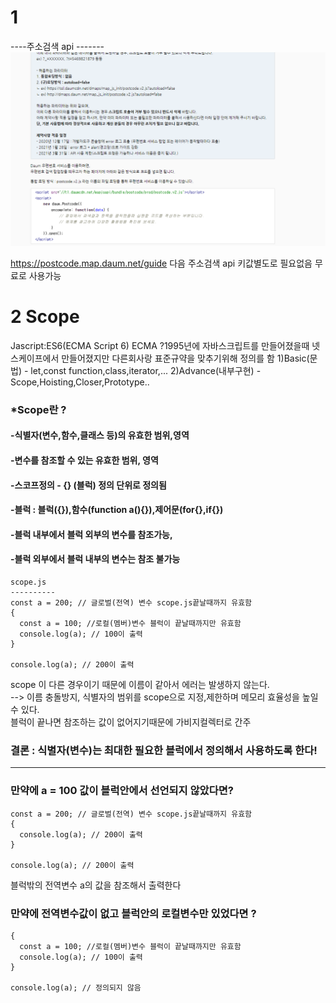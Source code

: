 # 1

----주소검색 api -------
![Alt text](image-2.png)

https://postcode.map.daum.net/guide
다음 주소검색 api
키값별도로 필요없음 무료로 사용가능

# 2 Scope

Jascript:ES6(ECMA Script 6)
ECMA ?1995년에 자바스크립트를 만들어졌을때 넷스케이프에서 만들어졌지만 다른회사랑 표준규약을 맞추기위해 정의를 함
1)Basic(문법) - let,const
function,class,iterator,...
2)Advance(내부구현) - Scope,Hoisting,Closer,Prototype..

### \*Scope란 ?

#### -식별자(변수,함수,클래스 등)의 유효한 범위,영역

#### -변수를 참조할 수 있는 유효한 범위, 영역

#### -스코프정의 - {} (블럭) 정의 단위로 정의됨

#### -블럭 : 블럭({}),함수(function a(){}),제어문(for{},if{})

#### -블럭 내부에서 블럭 외부의 변수를 참조가능,

#### -블럭 외부에서 블럭 내부의 변수는 참조 불가능

```
scope.js
----------
const a = 200; // 글로벌(전역) 변수 scope.js끝날때까지 유효함
{
  const a = 100; //로컬(멤버)변수 블럭이 끝날때까지만 유효함
  console.log(a); // 100이 출력
}

console.log(a); // 200이 출력

```

scope 이 다른 경우이기 때문에 이름이 같아서 에러는 발생하지 않는다.
<br/>--> 이름 충돌방지, 식별자의 범위를 scope으로 지정,제한하며 메모리 효율성을 높일 수 있다.
<br/>블럭이 끝나면 참조하는 값이 없어지기때문에 가비지컬렉터로 간주

### 결론 : 식별자(변수)는 최대한 필요한 블럭에서 정의해서 사용하도록 한다!

---

### 만약에 a = 100 값이 블럭안에서 선언되지 않았다면?

```
const a = 200; // 글로벌(전역) 변수 scope.js끝날때까지 유효함
{
  console.log(a); // 200이 출력
}

console.log(a); // 200이 출력
```

블럭밖의 전역변수 a의 값을 참조해서 출력한다

### 만약에 전역변수값이 없고 블럭안의 로컬변수만 있었다면 ?

```
{
  const a = 100; //로컬(멤버)변수 블럭이 끝날때까지만 유효함
  console.log(a); // 100이 출력
}

console.log(a); // 정의되지 않음
```
